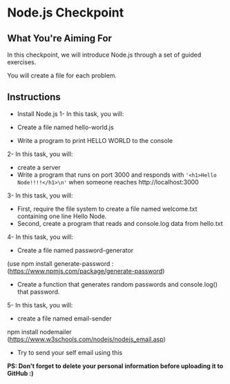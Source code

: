 # Node.js Checkpoint


## What You're Aiming For

In this checkpoint, we will introduce Node.js through a set of guided exercises. 

You will create a file for each problem.


## Instructions

- Install Node.js
1- In this task, you will:

- Create a file named hello-world.js
- Write a program to print HELLO WORLD to the console
  
2- In this task, you will:

- create a server  
- Write a program that runs on port 3000 and responds with  `'<h1>Hello Node!!!!</h1>\n'` when someone reaches http://localhost:3000
  
3-  In this task, you will:

- First, require the file system to create a file named welcome.txt containing one line Hello Node.
- Second, create a program that reads and console.log data from hello.txt
 

4- In this task, you will:

- Create a file named password-generator
  
(use npm install generate-password : (https://www.npmjs.com/package/generate-password)

- Create a function that generates random passwords and console.log() that password.
 

5-  In this task, you will:

- create a file named email-sender
  
npm install nodemailer (https://www.w3schools.com/nodejs/nodejs_email.asp)

- Try to send your self email using this
 

 

<strong> PS: Don't forget to delete your personal information before uploading it to GitHub :)  <strong>
